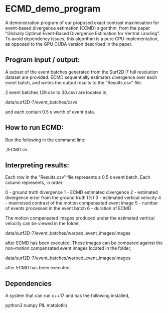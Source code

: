 # ECMD_demo_program
A demonstration program of our proposed exact contrast maximisation for event-based divergence estimation (ECMD) algorithm, from the paper "Globally Optimal Event-Based Divergence Estimation for Ventral Landing".  To avoid dependency issues, this algorithm is a pure CPU implementation, as opposed to the GPU CUDA version described in the paper.

## Program input / output:

A subset of the event batches generated from the Surf2D-7 full resolution dataset are provided.  ECMD sequentially estimates divergence over each event batch, and writes the output results to the "Results.csv" file.  

2 event batches (29.csv to 30.csv) are located in,

  data/surf2D-7/event_batches/csvs

and each contain 0.5 s worth of event data.  

## How to run ECMD:

Run the following in the command line:

  ./ECMD.sh

## Interpreting results:

Each row in the "Results.csv" file represents a 0.5 s event batch.  Each column represents, in order:

0 - ground truth divergence
1 - ECMD estimated divergence
2 - estimated divergence error from the ground truth (%)
3 - estimated vertical velocity
4 - maximised contrast of the motion compensated event image
5 - number of events processed in the event batch
6 - duration of ECMD

The motion compensated images produced under the estimated vertical velocity can be viewed in the folder,

  data/surf2D-7/event_batches/warped_event_images/images

after ECMD has been executed.  These images can be compared against the non-motion compensated event images located in the folder,

  data/surf2D-7/event_batches/warped_event_images/images

after ECMD has been executed.

## Dependencies

A system that can run c++17 and has the following installed,

  python3
  numpy
  PIL
  matplotlib
